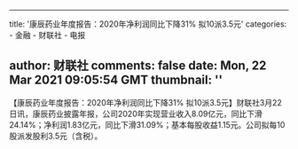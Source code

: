 
---
title: '康辰药业年度报告：2020年净利润同比下降31% 拟10派3.5元'
categories: 
    - 金融
    - 财联社
    - 电报

author: 财联社
comments: false
date: Mon, 22 Mar 2021 09:05:54 GMT
thumbnail: ''
---

<div>   
【康辰药业年度报告：2020年净利润同比下降31% 拟10派3.5元】财联社3月22日讯，康辰药业披露年报，公司2020年实现营业收入8.09亿元，同比下滑24.14%；净利润1.83亿元，同比下滑31.09%；基本每股收益1.15元。公司拟每10股派发股利3.5元（含税）。  
</div>
            